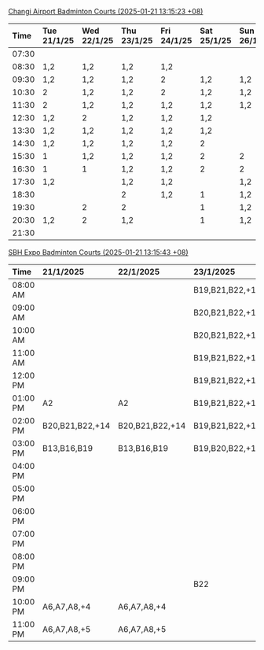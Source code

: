 [Changi Airport Badminton Courts (2025-01-21 13:15:23 +08)](https://www.carc.org.sg/FacilityBooking.aspx)

| Time   | Tue 21/1/25   | Wed 22/1/25   | Thu 23/1/25   | Fri 24/1/25   | Sat 25/1/25   | Sun 26/1/25   | Mon 27/1/25   |
|:-------|:--------------|:--------------|:--------------|:--------------|:--------------|:--------------|:--------------|
| 07:30  |               |               |               |               |               |               |               |
| 08:30  | 1,2           | 1,2           | 1,2           | 1,2           |               |               | 1,2           |
| 09:30  | 1,2           | 1,2           | 1,2           | 2             | 1,2           | 1,2           | 1,2           |
| 10:30  | 2             | 1,2           | 1,2           | 2             | 1,2           | 1,2           | 1,2           |
| 11:30  | 2             | 1,2           | 1,2           | 1,2           | 1,2           | 1,2           | 1,2           |
| 12:30  | 1,2           | 2             | 1,2           | 1,2           | 1,2           |               | 1,2           |
| 13:30  | 1,2           | 1,2           | 1,2           | 1,2           | 1,2           |               | 1,2           |
| 14:30  | 1,2           | 1,2           | 1,2           | 1,2           | 2             |               | 1,2           |
| 15:30  | 1             | 1,2           | 1,2           | 1,2           | 2             | 2             | 1,2           |
| 16:30  | 1             | 1             | 1,2           | 1,2           | 2             | 2             | 1,2           |
| 17:30  | 1,2           |               | 1,2           | 1,2           |               | 1,2           | 1,2           |
| 18:30  |               |               | 2             | 1,2           | 1             | 1,2           | 1             |
| 19:30  |               | 2             | 2             |               | 1             | 1,2           |               |
| 20:30  | 1,2           | 2             | 1,2           |               | 1             | 1,2           | 2             |
| 21:30  |               |               |               |               |               |               |               |

[SBH Expo Badminton Courts (2025-01-21 13:15:43 +08)](https://singaporebadmintonhall.getomnify.com/widgets/O3MRKGBH359GA55KHMG1RD)

| Time     | 21/1/2025       | 22/1/2025       | 23/1/2025       | 24/1/2025       | 25/1/2025       | 26/1/2025       | 27/1/2025       |
|:---------|:----------------|:----------------|:----------------|:----------------|:----------------|:----------------|:----------------|
| 08:00 AM |                 |                 | B19,B21,B22,+18 | B19,B21,B22,+19 | B19,B21,B22,+12 | B16,B20,B21,+4  | B19,B21,B22,+10 |
| 09:00 AM |                 |                 | B20,B21,B22,+15 | B19,B20,B21,+17 | B19,B21,B22,+13 |                 | A6              |
| 10:00 AM |                 |                 | B20,B21,B22,+17 | B19,B20,B21,+17 | B19,B20,B21,+16 |                 |                 |
| 11:00 AM |                 |                 | B19,B21,B22,+17 | B19,B21,B22,+17 | B19,B20,B21,+16 |                 |                 |
| 12:00 PM |                 |                 | B19,B21,B22,+19 | B19,B21,B22,+13 | B19,B21,B22,+19 |                 | A5,B12,B17      |
| 01:00 PM | A2              | A2              | B19,B21,B22,+19 | B19,B21,B22,+15 | B19,B21,B22,+19 |                 | B19,B21,B22,+5  |
| 02:00 PM | B20,B21,B22,+14 | B20,B21,B22,+14 | B19,B21,B22,+13 | B19,B21,B22,+15 | B20,B21,B22,+12 | A8,A9,B22       | B11,B13,B14     |
| 03:00 PM | B13,B16,B19     | B13,B16,B19     | B19,B20,B22,+11 | B20,B21,B22,+11 | B16,B17,B18     |                 |                 |
| 04:00 PM |                 |                 |                 | B20,B21,B22     |                 | B13             |                 |
| 05:00 PM |                 |                 |                 |                 | B13             |                 | A1              |
| 06:00 PM |                 |                 |                 |                 |                 |                 | A7,A8,A9,+3     |
| 07:00 PM |                 |                 |                 |                 |                 | A3              | A10,B14,B15,+8  |
| 08:00 PM |                 |                 |                 |                 |                 | A10,A9,B13,+1   | B19,B21,B22,+18 |
| 09:00 PM |                 |                 | B22             |                 |                 | A10,B15,B16,+4  | B19,B21,B22,+19 |
| 10:00 PM | A6,A7,A8,+4     | A6,A7,A8,+4     |                 | A10,A8,A9,+4    | A10,B21,B22,+1  | B20,B21,B22,+17 | A10,A8,A9,+7    |
| 11:00 PM | A6,A7,A8,+5     | A6,A7,A8,+5     |                 | A10,A8,A9,+4    | B20,B21,B22,+10 | B20,B21,B22,+19 | A10,A8,A9,+7    |
